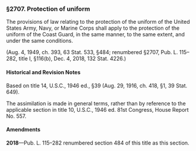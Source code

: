 ### §2707. Protection of uniform ###

The provisions of law relating to the protection of the uniform of the United States Army, Navy, or Marine Corps shall apply to the protection of the uniform of the Coast Guard, in the same manner, to the same extent, and under the same conditions.

(Aug. 4, 1949, ch. 393, 63 Stat. 533, §484; renumbered §2707, Pub. L. 115–282, title I, §116(b), Dec. 4, 2018, 132 Stat. 4226.)

#### Historical and Revision Notes ####

Based on title 14, U.S.C., 1946 ed., §39 (Aug. 29, 1916, ch. 418, §1, 39 Stat. 649).

The assimilation is made in general terms, rather than by reference to the applicable section in title 10, U.S.C., 1946 ed. 81st Congress, House Report No. 557.

#### Amendments ####

**2018**—Pub. L. 115–282 renumbered section 484 of this title as this section.